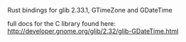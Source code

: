 Rust bindings for glib 2.33.1, GTimeZone and GDateTime

full docs for the C library found here:
http://developer.gnome.org/glib/2.32/glib-GDateTime.html

